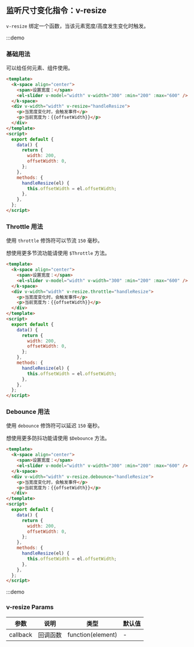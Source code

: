 ## 监听尺寸变化指令：v-resize

`v-resize` 绑定一个函数，当该元素宽度/高度发生变化时触发。

:::demo

### 基础用法

可以给任何元素、组件使用。

```html
<template>
  <k-space align="center">
    <span>设置宽度：</span>
    <el-slider v-model="width" v-width="300" :min="200" :max="600" />
  </k-space>
  <div v-width="width" v-resize="handleResize">
    <p>当宽度变化时，会触发事件</p>
    <p>当前宽度为：{{offsetWidth}}</p>
  </div>
</template>
<script>
  export default {
    data() {
      return {
        width: 200,
        offsetWidth: 0,
      };
    },
    methods: {
      handleResize(el) {
        this.offsetWidth = el.offsetWidth;
      },
    },
  };
</script>
```

### Throttle 用法

使用 `throttle` 修饰符可以节流 `150` 毫秒。

想使用更多节流功能请使用 `$Throttle` 方法。

```html
<template>
  <k-space align="center">
    <span>设置宽度：</span>
    <el-slider v-model="width" v-width="300" :min="200" :max="600" />
  </k-space>
  <div v-width="width" v-resize.throttle="handleResize">
    <p>当宽度变化时，会触发事件</p>
    <p>当前宽度为：{{offsetWidth}}</p>
  </div>
</template>
<script>
  export default {
    data() {
      return {
        width: 200,
        offsetWidth: 0,
      };
    },
    methods: {
      handleResize(el) {
        this.offsetWidth = el.offsetWidth;
      },
    },
  };
</script>
```

### Debounce 用法

使用 `debounce` 修饰符可以延迟 `150` 毫秒。

想使用更多防抖功能请使用 `$Debounce` 方法。

```html
<template>
  <k-space align="center">
    <span>设置宽度：</span>
    <el-slider v-model="width" v-width="300" :min="200" :max="600" />
  </k-space>
  <div v-width="width" v-resize.debounce="handleResize">
    <p>当宽度变化时，会触发事件</p>
    <p>当前宽度为：{{offsetWidth}}</p>
  </div>
</template>
<script>
  export default {
    data() {
      return {
        width: 200,
        offsetWidth: 0,
      };
    },
    methods: {
      handleResize(el) {
        this.offsetWidth = el.offsetWidth;
      },
    },
  };
</script>
```

:::demo

### v-resize Params

| 参数     | 说明     | 类型              | 默认值 |
| -------- | -------- | ----------------- | ------ |
| callback | 回调函数 | function(element) | -      |
